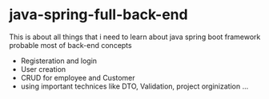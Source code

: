 # java-spring-full-back-end
This is about all things that i need to learn about java spring boot framework probable most of back-end concepts 
- Registeration and login
- User creation
- CRUD for employee and Customer
- using important technices like DTO, Validation, project orginization ...
